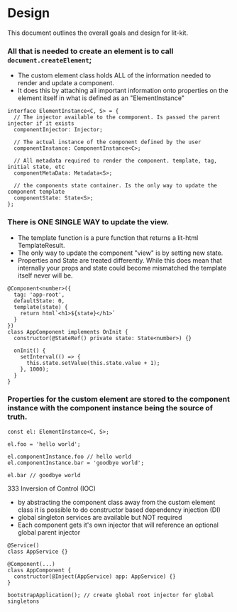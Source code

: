 # Design

This document outlines the overall goals and design for lit-kit.

### All that is needed to create an element is to call `document.createElement`;
  - The custom element class holds ALL of the information needed to render and update a component.
  - It does this by attaching all important information onto properties on the element itself in what is defined as an "ElementInstance"

```TS
interface ElementInstance<C, S> = {
  // The injector available to the commponent. Is passed the parent injector if it exists
  componentInjector: Injector;

  // The actual instance of the component defined by the user
  componentInstance: ComponentInstance<C>;

  // All metadata required to render the component. template, tag, initial state, etc
  componentMetaData: Metadata<S>;

  // the components state container. Is the only way to update the component template
  componentState: State<S>;
};
```

### There is ONE SINGLE WAY to update the view.
  - The template function is a pure function that returns a lit-html TemplateResult.
  - The only way to update the component "view" is by setting new state.
  - Properties and State are treated differently. While this does mean that internally your props and state could become mismatched the template itself never will be.

```TS
@Component<number>({
  tag: 'app-root',
  defaultState: 0,
  template(state) {
    return html`<h1>${state}</h1>`
  }
})
class AppComponent implements OnInit {
  constructor(@StateRef() private state: State<number>) {}

  onInit() {
    setInterval(() => {
      this.state.setValue(this.state.value + 1);
    }, 1000);
  }
}
```

### Properties for the custom element are stored to the component instance with the component instance being the source of truth.

```TS
const el: ElementInstance<C, S>;

el.foo = 'hello world';

el.componentInstance.foo // hello world
el.componentInstance.bar = 'goodbye world';

el.bar // goodbye world
```

333 Inversion of Control (IOC)
  - by abstracting the component class away from the custom element class it is possible to do constructor based dependency injection (DI)
  - global singleton services are available but NOT required
  - Each component gets it's own injector that will reference an optional global parent injector

```TS
@Service()
class AppService {}

@Component(...)
class AppComponent {
  constructor(@Inject(AppService) app: AppService) {}
}

bootstrapApplication(); // create global root injector for global singletons
```
